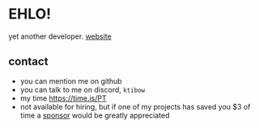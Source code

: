 # EHLO!
yet another developer. [website](https://ktibow.github.io)
## contact
- you can mention me on github
- you can talk to me on discord, `ktibow`
- my time https://time.is/PT
- not available for hiring, but if one of my projects has saved you $3 of time a [sponsor](https://github.com/sponsors/KTibow) would be greatly appreciated
